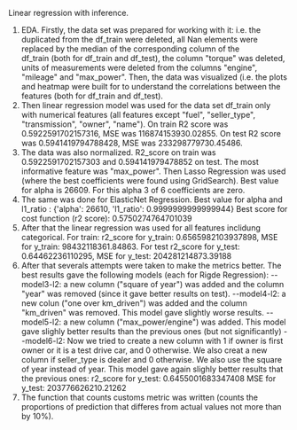 Linear regression with inference.

 1. EDA.
   Firstly, the data set was prepared for working with it: i.e. the duplicated from the df_train were deleted, all Nan elements were replaced by the median of the corresponding column of the     
   df_train (both for df_train and df_test), the column "torque" was deleted, units of measurements were deleted from the columns "engine", "mileage" and "max_power". Then, the data was 
   visualized (i.e. the plots and heatmap were built for to understand the correlations between the features (both for df_train and df_test).
 2. Then linear regression model was used for the data set df_train only with numerical features (all features except "fuel", "seller_type", "transmission", "owner", "name"). On train R2 score 
    was 0.5922591702157316, MSE was 116874153930.02855. On test R2 score was 0.5941419794788428, MSE was 233298779730.45486.
 3. The data was also normalized. R2_score on train was 0.5922591702157303 and 0.594141979478852 on test. The most informative feature was "max_power". Then Lasso Regression was used (where the      best coefficients were found using GridSearch). Best value for alpha is 26609. For this alpha 3 of 6 coefficients are zero.
 5. The same was done for ElasticNet Regression. Best value for alpha and l1_ratio : {'alpha': 26610, 'l1_ratio': 0.9999999999999944} Best score for cost function (r2 score): 0.5750274764701039
 6. After that the linear regression was used for all features inclidung categorical. For train: r2_score for y_train: 0.6565982103937898, MSE for y_train: 98432118361.84863. For test r2_score 
   for y_test: 0.64462236110295, MSE for y_test: 204281214873.39188
 7. After that severals attempts were taken to make the metrics better. The best results gave the following models (each for Rigde Regression):
    --model3-l2: a new column ("square of year") was added and the column "year" was removed (since it gave better results on test).
    --model4-l2: a new colun ("one over km_driven") was added and the column "km_driven" was removed. This model gave slightly worse results.
    --model5-l2: a new column ("max_power/engine") was added. This model gave slighly better results than the previous ones (but not significantly)
    --model6-l2: Now we tried to create a new column with 1 if owner is first owner or it is a test drive car, and 0 otherwise. We also creat a new column if seller_type is dealer and 0 
    otherwise. We also use the square of year instead of year. This model gave again slighly better results that the previous ones: r2_score for y_test: 0.6455001683347408
    MSE for y_test: 203776626210.21262
  8. The function that counts customs metric was written (counts the proportions of prediction that differes from actual values not more than by 10%).

     
